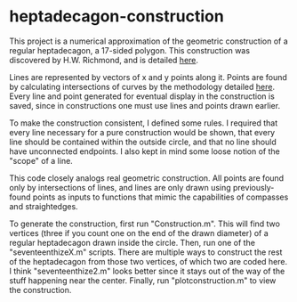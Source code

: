 # heptadecagon-construction

This project is a numerical approximation of the geometric construction of a regular heptadecagon, a 17-sided polygon. This construction was discovered by H.W. Richmond, and is detailed <a href="https://www.uwgb.edu/dutchs/PSEUDOSC/17-gon.HTM">here</a>.

Lines are represented by vectors of x and y points along it. Points are found by calculating intersections of curves by the methodology detailed <a href="https://blogs.mathworks.com/pick/2011/09/09/detect-curve-intersections-quickly-and-easily/">here</a>. Every line and point generated for eventual display in the construction is saved, since in constructions one must use lines and points drawn earlier.

To make the construction consistent, I defined some rules. I required that every line necessary for a pure construction would be shown, that every line should be contained within the outside circle, and that no line should have unconnected endpoints. I also kept in mind some loose notion of the "scope" of a line.

This code closely analogs real geometric construction. All points are found only by intersections of lines, and lines are only drawn using previously-found points as inputs to functions that mimic the capabilities of compasses and straightedges.

To generate the construction, first run "Construction.m". This will find two vertices (three if you count one on the end of the drawn diameter) of a regular heptadecagon drawn inside the circle. Then, run one of the "seventeenthizeX.m" scripts. There are multiple ways to construct the rest of the heptadecagon from those two vertices, of which two are coded here. I think "seventeenthize2.m" looks better since it stays out of the way of the stuff happening near the center. Finally, run "plotconstruction.m" to view the construction.
